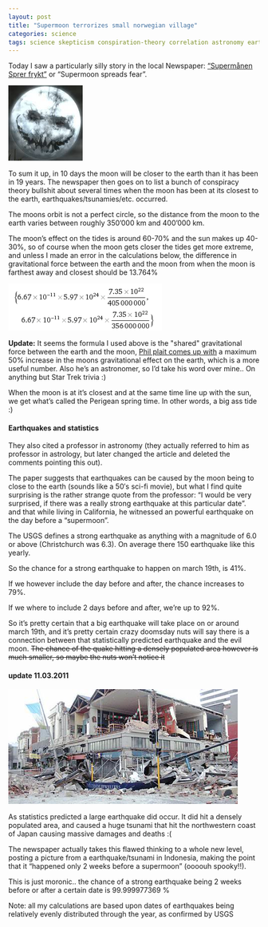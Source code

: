 ```yaml
---
layout: post
title: "Supermoon terrorizes small norwegian village"
categories: science
tags: science skepticism conspiration-theory correlation astronomy earth moon earthquake tsunami statistics phil-plait news waybackmachine
---
```


Today I saw a particularly silly story in the local Newspaper: [“Supermånen Sprer frykt”](https://www.adressa.no/nyheter/innenriks/article1601206.ece) or “Supermoon spreads fear”.

![evil moon](/images/2011-evilmoon.jpg)

To sum it up, in 10 days the moon will be closer to the earth than it has been in 19 years.
The newspaper then goes on to list a bunch of conspiracy theory bullshit about several times when the moon has been at its closest to the earth, earthquakes/tsunamies/etc. occurred.

The moons orbit is not a perfect circle, so the distance from the moon to the earth varies between roughly 350’000 km and 400’000 km.

The moon’s effect on the tides is around 60-70% and the sun makes up 40-30%, so of course when the moon gets closer the tides get more extreme, and unless I made an error in the calculations below, the difference in gravitational force between the earth and the moon from when the moon is farthest away and closest should be 13.764%


![moon gravity change](/images/2011-moon-gravity.gif)

**Update:** It seems the formula I used above is the "shared" gravitational force between the earth and the moon, [Phil plait comes up with](https://www.discovermagazine.com/the-sciences/no-the-supermoon-didnt-cause-the-japanese-earthquake/) a maximum 50% increase in the moons gravitational effect on the earth, which is a more useful number. Also he’s an astronomer, so I’d take his word over mine.. On anything but Star Trek trivia :)

When the moon is at it’s closest and at the same time line up with the sun, we get what’s called the Perigean spring time. In other words, a big ass tide :)

#### Earthquakes and statistics

They also cited a professor in astronomy (they actually referred to him as professor in astrology, but later changed the article and deleted the comments pointing this out).

The paper suggests that earthquakes can be caused by the moon being to close to the earth (sounds like a 50′s sci-fi movie), but what I find quite surprising is the rather strange quote from the professor:
“I would be very surprised, if there was a really strong earthquake at this particular date”. and that while living in California, he witnessed an powerful earthquake on the day before a “supermoon”.

The USGS defines a strong earthquake as anything with a magnitude of 6.0 or above (Christchurch was 6.3). On average there 150 earthquake like this yearly.

So the chance for a strong earthquake to happen on march 19th, is 41%.

If we however include the day before and after, the chance increases to 79%.

If we where to include 2 days before and after, we’re up to 92%.

So it’s pretty certain that a big earthquake will take place on or around march 19th, and it’s pretty certain crazy doomsday nuts will say there is a connection between that statistically predicted earthquake and the evil moon. ~~The chance of the quake hitting a densely populated area however is much smaller, so maybe the nuts won’t notice it~~

#### update 11.03.2011
![earthquake](/images/2011-earthquake.jpg)

As statistics predicted a large earthquake did occur. It did hit a densely populated area, and caused a huge tsunami that hit the northwestern coast of Japan causing massive damages and deaths :(

The newspaper actually takes this flawed thinking to a whole new level, posting a picture from a earthquake/tsunami in Indonesia, making the point that it “happened only 2 weeks before a supermoon” (oooouh spooky!!).

This is just moronic.. the chance of a strong earthquake being 2 weeks before or after a certain date is 99.999977369 %

Note: all my calculations are based upon dates of earthquakes being relatively evenly distributed through the year, as confirmed by USGS

